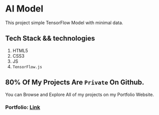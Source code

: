 # AI Model
This project simple TensorFlow Model with minimal data.

## Tech Stack && technologies
1. HTML5
2. CSS3
3. JS
4. `TensorFlow.js`

## 80% Of My Projects Are `Private` On Github.

You can Browse and Explore All of my projects on my Portfolio Website.

### Portfolio: [Link](https://yvesdc.vercel.app)

